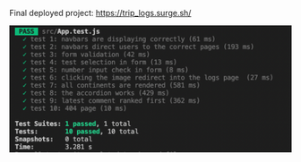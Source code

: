 Final deployed project: https://trip_logs.surge.sh/

![Passing all tests](/src/assets/tests.png "Passing all tests")
